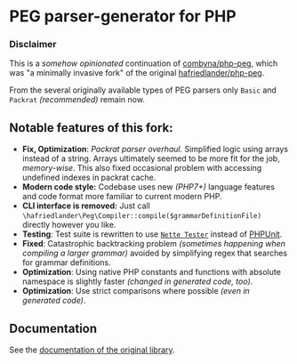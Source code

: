 # PEG parser-generator for PHP

### Disclaimer
This is a _somehow opinionated_ continuation of [combyna/php-peg](https://github.com/combyna/php-peg), which was "a minimally invasive fork" of the original [hafriedlander/php-peg](https://github.com/hafriedlander/php-peg).

From the several originally available types of PEG parsers only `Basic` and `Packrat` _(recommended)_ remain now.

## Notable features of this fork:
- **Fix, Optimization**: *Packrat parser overhaul.* Simplified logic using arrays instead of a string. Arrays ultimately seemed to be more fit for the job, *memory-wise*. This also fixed occasional problem with accessing undefined indexes in packrat cache.
- **Modern code style:** Codebase uses new _(PHP7+)_ language features and code format more familiar to current modern PHP.
- **CLI interface is removed:** Just call `\hafriedlander\Peg\Compiler::compile($grammarDefinitionFile)` directly however you like.
- **Testing**: Test suite is rewritten to use [`Nette Tester`](https://github.com/nette/tester) instead of [PHPUnit](https://github.com/sebastianbergmann/phpunit).
- **Fixed**: Catastrophic backtracking problem *(sometimes happening when compiling a larger grammar)* avoided by simplifying regex that searches for grammar definitions.
- **Optimization**: Using native PHP constants and functions with absolute namespace is slightly faster *(changed in generated code, too)*.
- **Optimization**: Use strict comparisons where possible *(even in generated code)*.

## Documentation
See the [documentation of the original library](https://github.com/hafriedlander/php-peg).

